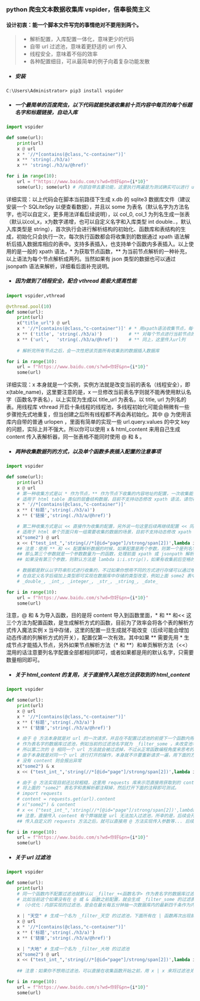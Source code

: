 ### python 爬虫文本数据收集库 vspider，信奉极简主义
 
#### 设计初衷：能一个脚本文件写完的事情绝对不要用到两个。

> * 解析配置，入库配置一体化，意味更少的代码
> * 自带 url 过滤池，意味着更舒适的 url 传入
> * 线程安全，意味着不俗的效率
> * 各种配置细目，可从最简单的例子向着复杂功能发散

- ##### 安装
```
C:\Users\Administrator> pip3 install vspider
```
- ##### 一个最简单的百度爬虫，以下代码就能快速收集前十页内容中每页的每个标题名字和标题链接，自动入库

```python
import vspider

def some(url):
    print(url)
    x @ url
    x * '//*[contains(@class,"c-container")]'
    x ** 'string(./h3/a)'
    x ** 'string(./h3/a/@href)'

for i in range(10):
    url = f"https://www.baidu.com/s?wd=你好&pn={i*10}"
    some(url); some(url) # 内部自带去重功能，这里执行两遍是为测试确实可以进行 url 过滤去重
```

详细实现：以上代码会在脚本当前路径下生成 x.db 的 sqlite3 数据库文件（建议安装一个 SQLiteSpy 以便查看数据），并且以 some 为表名（默认名字为方法名字，也可以自定义，更多用法详看后续说明），以 col_0, col_1 为列名生成一张表（默认以col_x，x为数字递增，也可以自定义名字和入库类型 int double..，默认入库类型是 string），首次执行会进行解析结构的初始化、函数库和表结构的生成，初始化只会执行一次，每次执行函数都会将收集到的数据通过 xpath 语法解析后插入数据库相应的表中。支持多表插入，也支持单个函数内多表插入。以上使用的是一般的 xpath 语法，\* 为获取节点函数，\*\* 为当前节点解析的一种补充，以上语法为每个节点解析成两列。当然如果有 json 类型的数据也可以通过 jsonpath 语法来解析，详细看后面补充说明。

- ##### 因为做到了线程安全，配合 vthread 能极大提高性能

```python
import vspider,vthread

@vthread.pool(10)
def some(url):
    print(url)
    x("title_url") @ url
    x * '//*[contains(@class,"c-container")]' # * 用xpath语法收集节点，每个节点将会传递给下一级处理
    x ** ('title', 'string(./h3/a)')          # ** 对每个节点进行当前节点的xpath解析，传入title列
    x ** ('url',   'string(./h3/a/@href)')    # ** 同上，这里传入url列
    
    # 解析完所有节点之后，会一次性把该页面所有收集到的数据插入数据库

for i in range(10):
    url = f"https://www.baidu.com/s?wd=你好&pn={i*10}"
    some(url)
```

详细实现：x 本身就是一个实例，实例方法就是改变当前的表名（线程安全），即 x(table_name)，这里要注意的是，x 一旦修改当前表名字则就不能再使用默认名字（函数名字表名），以上实现为生成以 title_url 为表名，以 title, url 为列名的表。用线程库 vthread 开启十条线程的线程池，多线程初始化可能会稍微有一些步骤抢先式地重复，但当创建之后所有线程都不再会再初始化。其中 @ 为使用该库内自带的普通 urlopen ，里面有简单的实现一些 url.query.values 的中文 key 的问题，实际上并不强大。所以你可以使用 x & html_content 来用自己生成 content 传入表解析器，同一张表格不能同时使用 @ 和 & 。

- ##### 两种收集数据列的方式，以及单个函数多表插入配置的注意事项

```python
import vspider

def some(url):
    print(url)
    x @ url
    # 第一种收集方式是以 * 作为节点，** 作为节点下收集的内容地址的配置，一次收集能多行数据
    # 适用于 html table 类似的层叠结构数据，目前不支持动态修改 xpath 语法，请勿在用 ** 和 << 函数时动态赋值 
    x * '//*[contains(@class,"c-container")]'
    x ** ('标题','string(./h3/a)')
    x ** ('链接','string(./h3/a/@href)')

    # 第二种收集方式是以 << 直接作为收集的配置，另外说一句这里后续再继续配置 << 同样也是可以实现多列，一次只能收集一行数据
    # 适用于 html 单个页面只有一组需要收集的数据的场景，目前不支持动态修改 xpath 语法，请勿在用 ** 和 << 函数时动态赋值 
    x("some2") @ url
    x << ("test_int_",'string(//*[@id="page"]/strong/span[2])',lambda i:i.strip()[:20])
    ## 注意：使用 ** 和 << 配置解析数据的时候，如果配置是两个参数，则第一个是列名字，第二个是解析方法，如果有第三个参数，
    ## 那么第三个参数就是一个参数数量为一的函数，处理前面 xpath 或 jsonpath 解析到的数据后续处理，处理后才会入库
    ## 如果没有第三个参数，则默认方法是 lambda i:i.strip()，如果有收集前后空格的需要，则主动添加置为 None 即可

    # 数据都是默认以字符串形式进行收集的，不过如果你想用不同的方式进行存储可以通过增加自定义名字即可实现
    # 在自定义名字后缀加上类型即可实现在数据库中存储的类型改变，例如上面 some2 表中 test_int_ 。目前支持的后缀有：
    # _double_, _int_, _integer_, _str_, _string_, _date_

for i in range(10):
    url = f"https://www.baidu.com/s?wd=你好&pn={i*10}"
    some(url)
```

注意，@ 和 & 为导入函数，目的是将 content 导入到函数里面，\* 和 \*\* 和<< 这三个方法为配置函数，是生成解析方式的函数，目前为了效率会将各个表的解析方式传入魔法实例 x 当中存储，这里的配置一旦生成就不能改变（后续可能会增加动态传递的列解析方式的开关），配置仅第一次有效。其中如果 \*\* 需要先用 \* 生成节点才能插入节点，另外如果节点解析方法（\* 和 \*\*）和单页解析方法（<<）混用的话注意要列名字配置全部都相同即可，或者如果都是用的默认名字，只需要数量相同即可。

- ##### 关于 html_content 的复用，关于直接传入其他方法获取到的 html_content

```python
import vspider

def some(url):
    print(url)
    x @ url
    x * '//*[contains(@class,"c-container")]'
    x ** ('标题','string(./h3/a)')
    x ** ('链接','string(./h3/a/@href)')

    # 由于 @ 方法本身就是对 url 的一次请求，并且在不配置过滤池的前提下一个函数内用的是 _filter_+<函数名字> 
    # 作为表名字的数据库过滤池，例如当前的过滤池名字就为 _filter_some ，未改变池名字情况下，之后的 @ 都会有去重
    # 所以第二次的 @ 相同一个 url 方法就会被过滤掉，不过从正常函数编程角度来思考的话，
    # 由于本身就是对同一个 url 进行打开的操作，本身就不许要重新请求一遍，用下面的方法就可以直接使用上面获得的 content
    # 没有 content 则会报出异常
    x("some2") & x
    x << ("test_int_",'string(//*[@id="page"]/strong/span[2])',lambda i:i.strip()[:20])

    # 由于 @ 方法实现目前还比较粗糙，这里用 requests 库来示范直接用获取到的 content 传入解析器。
    # 将上面的 "some2" 表名字和表解析都注释掉，然后打开下面的注释即可测试。
    # import requests
    # content = requests.get(url).content
    # x("some2") & content
    # x << ("test_int_",'string(//*[@id="page"]/strong/span[2])',lambda i:i.strip()[:20])
    ## 注意，直接传入 content 有个弊端就是 url 无法加入过滤池，所幸的是，后续会开发传入自定义 requests 的方法
    ## 传入自定义的 requests 方法之后，就可以直接用 @ 方法实现传入参数等... 后续的接口在实现之后会再补充说明

for i in range(10):
    url = f"https://www.baidu.com/s?wd=你好&pn={i*10}"
    some(url)
```

- ##### 关于 url 过滤池

```python
import vspider

def some(url):
    print(url)
    # 同一个函数内不配置过滤池就默认以 _filter_+<函数名字> 作为表名字的数据库过滤池，
    # 比如当前这个如果没有在 @ 或 & 函数之前配置，就会生成 _filter_some 的过滤表，表内部都是以 url 加盐的 md5 存储
    # （小优化：内部实现的过滤池，是会在最长每五分钟抽一次数据库内的最新四千条作为内存过滤池，如果内存里有就不用操作数据库了）
    
    x | "天空" # 生成一个名为 _filter_天空 的过滤池，下面所有在 | 函数再次出现前的 @ 收集到的 url 都会用这个数据库过滤
    x @ url
    x * '//*[contains(@class,"c-container")]'
    x ** ('标题','string(./h3/a)')
    x ** ('链接','string(./h3/a/@href)')

    x | "大地" # 生成一个名为 _filter_大地 的过滤池
    x("some2") @ url
    x << ("test_int_",'string(//*[@id="page"]/strong/span[2])',lambda i:i.strip()[:20])
    
    ## 注意：如果你不想用过滤池，可以直接在收集函数开始之前，用 x | x 来将过滤池关闭

for i in range(10):
    url = f"https://www.baidu.com/s?wd=你好&pn={i*10}"
    some(url)
```

